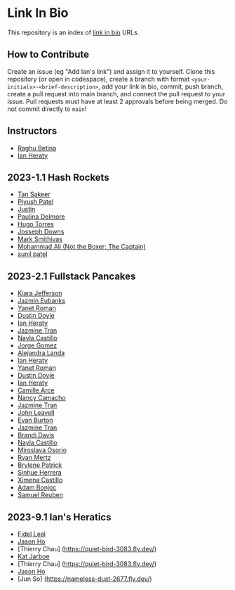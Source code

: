 # Link In Bio
This repository is an index of [link in bio](https://chapters.firstdraft.com/chapters/887) URLs.

## How to Contribute
Create an issue (eg "Add Ian's link") and assign it to yourself. Clone this repository (or open in codespace), create a branch with format `<your-initials>-<brief-description>`, add your link in bio, commit, push branch, create a pull request into main branch, and connect the pull request to your issue. Pull requests must have at least 2 approvals before being merged. Do not commit directly to `main`!

## Instructors
- [Raghu Betina](https://rag.hu/)
- [Ian Heraty](https://heratyian.github.io)

## 2023-1.1 Hash Rockets
- [Tan Sakeer](https://tansakeer.github.io/)
- [Piyush Patel](https://prpdpigithub.github.io/)
- [Justin](https://github.com/Justin1111111111/Linkinbio.github.io)
- [Paulina Delmore](https://pdelmore.github.io/)
- [Hugo Torres](https://www.freegeek.org/computer-adoption)
- [Josseph Downs](https://jdowns525.github.io/)
- [Mark Smithivas](https://msmithivas.github.io/)
- [Mohammad Ali (Not the Boxer; The Captain)](https://karimi65.github.io/links/)
- [sunil patel](https://sunilkumar-techprep.github.io)

## 2023-2.1 Fullstack Pancakes
- [Kiara Jefferson](https://kiara-techprep.github.io/)
- [Jazmin Eubanks](https://jazmineubanks.github.io/jazmin-eubanks.github.io/)
- [Yanet Roman](https://yanettechprep.github.io)
- [Dustin Doyle](https://dantexkilljoy.github.io)
- [Ian Heraty](https://heratyian.github.io/)
- [Jazmine Tran](https://jptran0.github.io/)
- [Nayla Castillo](https://castnay.github.io/)
- [Jorge Gomez](https://gomezzzer.github.io/Gomezzzer2.github.io) 
- [Alejandra Landa](https://alelanda-rq.github.io/)
- [Ian Heraty](https://heratyian.github.io/)
- [Yanet Roman](https://yanettechprep.github.io)
- [Dustin Doyle](https://dantexkilljoy.github.io)
- [Ian Heraty](https://heratyian.github.io/)
- [Camille Arce](https://camille-arce.github.io)
- [Nancy Camacho](https://nancycamacho.com)
- [Jazmine Tran](https://jptran0.github.io/)
- [John Leavell](https://johnleavell.com/)
- [Evan Burton](https://evanburton77.github.io/)
- [Jazmine Tran](https://jptran0.github.io/)
- [Brandi Davis](https://brdavis330.github.io/)
- [Nayla Castillo](https://castnay.github.io/)
- [Miroslava Osorio](https://mosorio1.github.io) 
- [Ryan Mertz](https://ryanmertz3.github.io)
- [Brylene Patrick](https://brylenelavelle.github.io/)
- [Sinhue Herrera](https://sinhueherrera90.github.io/)
- [Ximena Castillo](https://meenoow.github.io/)
- [Adam Bonjoc](https://adabon1.github.io/)
- [Samuel Reuben](https://sreuben1.github.io/)

## 2023-9.1 Ian's Heratics
- [Fidel Leal](https://shy-shape-3770.fly.dev)
- [Jason Ho](https://jasonho404.github.io/links/)
- [Thierry Chau] (https://quiet-bird-3083.fly.dev/)
- [Kat Jarboe](https://melo616.github.io/)
- [Thierry Chau] (https://quiet-bird-3083.fly.dev/)
- [Jason Ho](https://jasonho404.github.io/links/)
- [Jun So] (https://nameless-dust-2677.fly.dev/)

